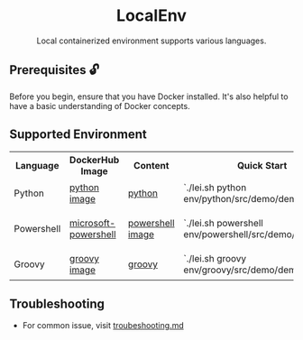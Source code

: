 <h1 align="center">LocalEnv</h1>

<p align="center">Local containerized environment supports various languages.</p>

## Prerequisites 🔓

Before you begin, ensure that you have Docker installed. It's also helpful to have a basic understanding of Docker concepts.

## Supported Environment

<table>
    <tr>
        <th>Language</th>
        <th>DockerHub Image</th>
        <th>Content</th>
        <th>Quick Start</th>
        <th>User guide</th>
    </tr>
    <tr>
        <td>Python</td>
        <td><a href="https://hub.docker.com/_/python">python image</a></td>
        <td><a href="./env/python/">python</a></td>
        <td>`./lei.sh python env/python/src/demo/demo.py`</td>
        <td>✔️ <a href="./env/python/README.md">Python Usage</a></td>
    </tr>
    <tr>
        <td>Powershell</td>
        <td><a href="https://hub.docker.com/_/microsoft-powershell">microsoft-powershell</a></td>
        <td><a href="./env/powershell/">powershell image</a></td>
        <td>`./lei.sh powershell env/powershell/src/demo/demo.ps1`</td>
        <td>✔️ <a href="./env/powershell/README.md">Powershell Usage</a></td>
    </tr>
    <tr>
        <td>Groovy</td>
        <td><a href="https://hub.docker.com/_/groovy">groovy image</a></td>
        <td><a href="./env/groovy/">groovy</a></td>
        <td>`./lei.sh groovy env/groovy/src/demo/demo.groovy`</td>
        <td>✔️ <a href="./env/groovy/README.md">Groovy Usage</a></td>
    </tr>

</table>

## Troubleshooting

- For common issue, visit [troubeshooting.md](./docs/troubeshooting.md)
